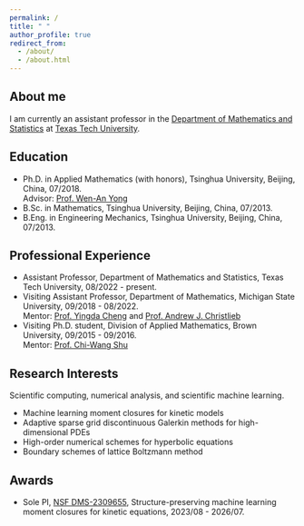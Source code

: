 ```yaml
---
permalink: /
title: " "
author_profile: true
redirect_from: 
  - /about/
  - /about.html
---
```

## About me
I am currently an assistant professor in the [Department of Mathematics and Statistics](https://www.depts.ttu.edu/math/) at [Texas Tech University](https://www.ttu.edu/).

## Education
- Ph.D. in Applied Mathematics (with honors), Tsinghua University, Beijing, China, 07/2018. <br>
  Advisor: [Prof. Wen-An Yong](https://scholar.google.com/citations?user=w4fQqqkAAAAJ&hl=en)
- B.Sc. in Mathematics, Tsinghua University, Beijing, China, 07/2013.
- B.Eng. in Engineering Mechanics, Tsinghua University, Beijing, China, 07/2013.

## Professional Experience
- Assistant Professor, Department of Mathematics and Statistics, Texas Tech University, 08/2022 - present.
- Visiting Assistant Professor, Department of Mathematics, Michigan State University, 09/2018 - 08/2022. <br>
  Mentor: [Prof. Yingda Cheng](https://sites.google.com/view/yingda-cheng/) and [Prof. Andrew J. Christlieb](http://www.the-christlieb-group.org/)
- Visiting Ph.D. student, Division of Applied Mathematics, Brown University, 09/2015 - 09/2016. <br>
  Mentor: [Prof. Chi-Wang Shu](http://www.dam.brown.edu/people/shu/)

## Research Interests
Scientific computing, numerical analysis, and scientific machine learning.
- Machine learning moment closures for kinetic models
- Adaptive sparse grid discontinuous Galerkin methods for high-dimensional PDEs
- High-order numerical schemes for hyperbolic equations
- Boundary schemes of lattice Boltzmann method

## Awards
- Sole PI, [NSF DMS-2309655](https://www.nsf.gov/awardsearch/showAward?AWD_ID=2309655), Structure-preserving machine learning moment closures for kinetic equations, 2023/08 - 2026/07.
